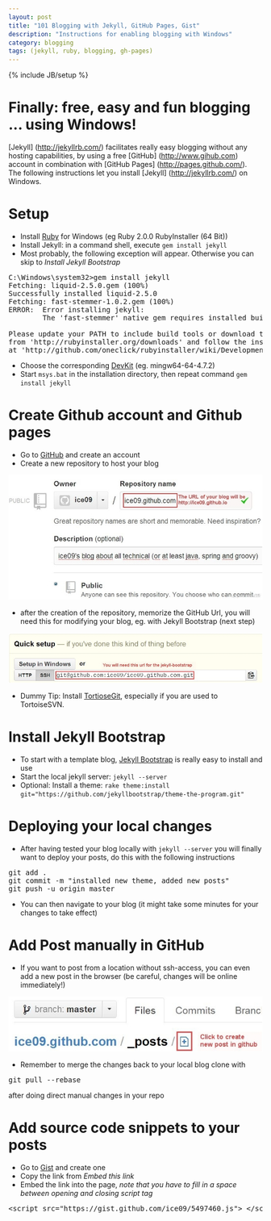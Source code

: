 ```yaml
---
layout: post
title: "101 Blogging with Jekyll, GitHub Pages, Gist"
description: "Instructions for enabling blogging with Windows"
category: blogging
tags: (jekyll, ruby, blogging, gh-pages)
---
```

{% include JB/setup %}

# Finally: free, easy and fun blogging ... using Windows!

[Jekyll] (http://jekyllrb.com/) facilitates really easy blogging without any hosting capabilities, by using a free [GitHub] (http://www.gihub.com) account in combination with [GitHub Pages] (http://pages.github.com/).<br/>
The following instructions let you install [Jekyll] (http://jekyllrb.com/) on Windows.

# Setup

* Install [Ruby](http://www.ruby-lang.org/de/downloads/) for Windows (eg Ruby 2.0.0 RubyInstaller \(64 Bit\))
* Install Jekyll: in a command shell, execute `gem install jekyll`
* Most probably, the following exception will appear. Otherwise you can skip to *Install Jekyll Bootstrap*

<pre>
C:\Windows\system32>gem install jekyll
Fetching: liquid-2.5.0.gem (100%)
Successfully installed liquid-2.5.0
Fetching: fast-stemmer-1.0.2.gem (100%)
ERROR:  Error installing jekyll:
        The 'fast-stemmer' native gem requires installed build tools.

Please update your PATH to include build tools or download the DevKit
from 'http://rubyinstaller.org/downloads' and follow the instructions
at 'http://github.com/oneclick/rubyinstaller/wiki/Development-Kit'
</pre>

* Choose the corresponding [DevKit](http://rubyinstaller.org/downloads) (eg. mingw64-64-4.7.2)
* Start `msys.bat` in the installation directory, then repeat command `gem install jekyll`

# Create Github account and Github pages

* Go to [GitHub](http://www.github.com) and create an account
* Create a new repository to host your blog

<img src="/assets/2013-04-28-101-blogging-with-jekyll-github-pages-gist/img/blog1_createRepo.jpg" />

* after the creation of the repository, memorize the GitHub Url, you will need this for modifying your blog, eg. with Jekyll Bootstrap (next step)

<img src="/assets/2013-04-28-101-blogging-with-jekyll-github-pages-gist/img/blog2_copyUrl.jpg" />

* Dummy Tip: Install [TortioseGit](https://code.google.com/p/tortoisegit/wiki/Download), especially if you are used to TortoiseSVN.

# Install Jekyll Bootstrap

* To start with a template blog, [Jekyll Bootstrap](http://jekyllbootstrap.com/) is really easy to install and use
* Start the local jekyll server: `jekyll --server`
* Optional: Install a theme: `rake theme:install git="https://github.com/jekyllbootstrap/theme-the-program.git"`

# Deploying your local changes

* After having tested your blog locally with `jekyll --server` you will finally want to deploy your posts, do this with the following instructions

<pre>
git add .
git commit -m "installed new theme, added new posts"
git push -u origin master
</pre>

* You can then navigate to your blog (it might take some minutes for your changes to take effect)

# Add Post manually in GitHub

* If you want to post from a location without ssh-access, you can even add a new post in the browser (be careful, changes will be online immediately!)

<img src="/assets/2013-04-28-101-blogging-with-jekyll-github-pages-gist/img/blog3_createManually.jpg" />

* Remember to merge the changes back to your local blog clone with

<pre>
git pull --rebase
</pre>

after doing direct manual changes in your repo

# Add source code snippets to your posts

* Go to [Gist](https://gist.github.com/) and create one
* Copy the link from *Embed this link*
* Embed the link into the page, *note that you have to fill in a space between opening and closing script tag*

<pre>
&lt;script src="https://gist.github.com/ice09/5497460.js"&gt; &lt;/script&gt;
</pre>

<script src="https://gist.github.com/ice09/5497460.js"> </script>